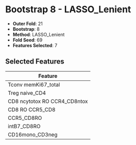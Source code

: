 # Bootstrap 8 - LASSO_Lenient

- **Outer Fold**: 21
- **Bootstrap**: 8
- **Method**: LASSO_Lenient
- **Fold Seed**: 69
- **Features Selected**: 7

## Selected Features

| Feature |
|---------|
| Tconv memKi67_total |
| Treg naive_CD4 |
| CD8 ncytotox RO CCR4_CD8ntox |
| CD8 RO CCR5_CD8 |
| CCR5_CD8RO |
| intB7_CD8RO |
| CD16mono_CD3neg |
